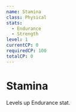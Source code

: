 ```yaml
---
name: Stamina
class: Physical
stats:
  - Endurance
  - Strength
level: 1
currentCP: 0
requiredCP: 100
totalCP: 0
---
```

# Stamina
Levels up Endurance stat.
